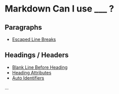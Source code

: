 # Markdown Can I use ___ ?

## Paragraphs

- [Escaped Line Breaks](escaped_line_breaks.md)

## Headings / Headers

- [Blank Line Before Heading](blank_before_header.md)
- [Heading Attributes](header_attributes.md)
- [Auto Identifiers](auto_identifiers.md)

...

<!--
  todo: rename all headers to headings - why? why not??
  -->
